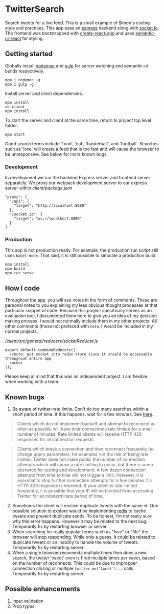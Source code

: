 # TwitterSearch

Search tweets for a live feed. This is a small example of Simon's coding style and practices. This app uses an [express](https://github.com/expressjs/express) backend along with [socket.io](https://github.com/socketio/socket.io). The frontend was bootstrapped with [create-react-app](https://github.com/facebookincubator/create-react-app) and 
uses [semantic-ui-react](https://github.com/Semantic-Org/Semantic-UI-React) for styling.

## Getting started

Globally install [nodemon](https://github.com/remy/nodemon) and  [gulp](https://gulpjs.com/) for server watching and
semantic-ui builds respectively.

```
npm i nodemon -g
npm i gulp -g
```

Install server and client dependencies.

```
npm install
cd client
npm install
```

To start the server and client at the same time, return to project top level folder.

```
npm start
```

Good search terms include 'food', 'eat', 'basketball', and 'football'. Searches such as 'love' will create a feed that
is too fast and will cause the browser to be unresponsive. See below for more known bugs.
### Development

In development we run the backend Express server and frontend server separately. We proxy our webpack development server
to our express server within *client/package.json*

``` 
"proxy": {
  "/api": {
    "target": "http://localhost:8080"
  },
  "/socket.io": {
    "target": "ws://localhost:8080"
  }
}
```

### Production

This app is not production ready. For example, the production run script still uses `babel-node`. That said, it is still
possible to simulate a production build.

```
npm install
npm build
npm run serve
```

## How I code

Throughout the app, you will see notes in the form of comments. These are personal notes to you explaining my less
obvious thought processes at that particular snippet of code. Because this project specifically serves as an evaluation
tool, I documented them here to give you an idea of my decision making process. I would not normally include them in my
other projects. All other comments (those not prefaced with `note:`) would be included in my normal projects.

*/client/src/general/reducers/socketReducer.js*

```
export default combineReducers({
  //note: put socket into redux store since it should be accessable throughout entire app  
  socket
});
```

Please keep in mind that this was an independent project. I am flexible when working with a team.

## Known bugs

1. Be aware of twitter-rate limits. Don't do too many saerches within a short period of time. If this happens. wait for 
a few minutes. See [here](https://developer.twitter.com/en/docs/tweets/filter-realtime/guides/connecting.html).

> Clients which do not implement backoff and attempt to reconnect as often as possible will have their connections rate limited for a small number of minutes. Rate limited clients will receive HTTP 420 responses for all connection requests.

>Clients which break a connection and then reconnect frequently (to change query parameters, for example) run the risk of being rate limited.
Twitter does not make public the number of connection attempts which will cause a rate limiting to occur, but there is some tolerance for testing and development. A few dozen connection attempts from time to time will not trigger a limit. However, it is essential to stop further connection attempts for a few minutes if a HTTP 420 response is received. If your client is rate limited frequently, it is possible that your IP will be blocked from accessing Twitter for an indeterminate period of time.

2. Sometimes the client will receive duplicate tweets with the same id. One possible solution to explore would be implementing [redis](https://github.com/antirez/redis) to cache tweets and prevent duplicate sends. To be honest, I'm not really sure why this error happens. However it may be related to the next bug. Temporarily fix by restarting browser or server.
3. When searching for really popular terms such as "love" or "life" the browser will stop responding. While only a guess, it could be related to duplicate tweets or an inability to handle the volume of tweets. Temporarily fix by restarting server.
4. When a single browser reconnects multiple times then does a new search, the twitter 'tweet' even is fired multiple 
times per tweet, based on the number of reconnects. This could be due to impropper connection closing or multiple
`twitter.on('tweet')...` calls. Temporarily fix by restarting server.

## Possible enhancements

1. Input validation
2. Prop types